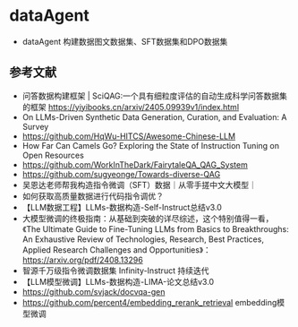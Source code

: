 # dataAgent
* dataAgent 构建数据图文数据集、SFT数据集和DPO数据集

## 参考文献
* 问答数据构建框架 | SciQAG:一个具有细粒度评估的自动生成科学问答数据集的框架 https://yiyibooks.cn/arxiv/2405.09939v1/index.html
* On LLMs-Driven Synthetic Data Generation, Curation, and Evaluation: A Survey
* https://github.com/HqWu-HITCS/Awesome-Chinese-LLM
* How Far Can Camels Go? Exploring the State of Instruction Tuning on Open Resources
* https://github.com/WorkInTheDark/FairytaleQA_QAG_System
* https://github.com/sugyeonge/Towards-diverse-QAG
* 吴恩达老师帮我构造指令微调（SFT）数据｜从零手搓中文大模型｜
* 如何获取高质量数据进行代码指令调优？
* 【LLM数据工程】LLMs-数据构造-Self-Instruct总结v3.0
* 大模型微调的终极指南：从基础到突破的详尽综述，这个特别值得一看，《The Ultimate Guide to Fine-Tuning LLMs from Basics to Breakthroughs: An Exhaustive Review of Technologies, Research, Best Practices, Applied Research Challenges and Opportunities》：https://arxiv.org/pdf/2408.13296
* 智源千万级指令微调数据集 Infinity-Instruct 持续迭代
* 【LLM模型微调】LLMs-数据构造-LIMA-论文总结v3.0
* https://github.com/svjack/docvqa-gen
* https://github.com/percent4/embedding_rerank_retrieval embedding模型微调
